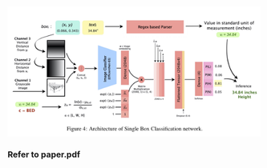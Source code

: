 ![architecture](https://github.com/rahulrao9/Amazon-Hack/blob/main/architecture.png)

### Refer to paper.pdf
